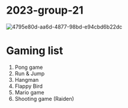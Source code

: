 # 2023-group-21

![4795e80d-aa6d-4877-98bd-e94cbd6b22dc](https://user-images.githubusercontent.com/98585910/216386547-6db125e5-ad1d-4ecb-8519-f05d4a7d57d1.JPG)




# Gaming list 
1. Pong game
2. Run & Jump
3. Hangman
4. Flappy Bird 
5. Mario game
6. Shooting game (Raiden)

